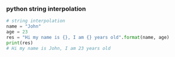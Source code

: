 ### python string interpolation
```py
# string interpolation
name = "John"
age = 23
res = "Hi my name is {}, I am {} years old".format(name, age)
print(res)
# Hi my name is John, I am 23 years old
```
